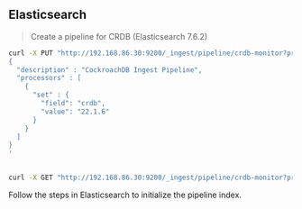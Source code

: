 ## Elasticsearch

> Create a pipeline for CRDB (Elasticsearch 7.6.2)

```bash
curl -X PUT "http://192.168.86.30:9200/_ingest/pipeline/crdb-monitor?pretty" -H 'Content-Type: application/json' -d'
{
  "description" : "CockroachDB Ingest Pipeline",
  "processors" : [
    {
      "set" : {
        "field": "crdb",
        "value": "22.1.6"
      }
    }
  ]
}
'


curl -X GET "http://192.168.86.30:9200/_ingest/pipeline/crdb-monitor?pretty"

```

Follow the steps in Elasticsearch to initialize the pipeline index.
